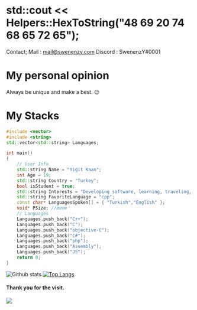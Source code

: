# std::cout << Helpers::HexToString("48 69 20 74 68 65 72 65");
Contact;
Mail : mail@swenenzy.com
Discord : SwenenzY#0001
# My personal opinion
Always be unique and make a best. :wink:
# My Stacks

```cpp
#include <vector>
#include <string>
std::vector<std::string> Languages;

int main()
{
	// User Info
	std::string Name = "Yiğit Kaan";
	int Age = 19;
	std::string Country = "Turkey";
	bool isStudent = true;
	std::string Interests = "Developing software, learning, traveling, teaching and sleeping.";
	std::string FavoriteLanguage = "cpp";
	const char* LanguagesSpoken[] = { "Turkish","English" };
	void* PSize; //meme
	// Languages
	Languages.push_back("C++");
	Languages.push_back("C");
	Languages.push_back("objective-C");
	Languages.push_back("C#");
	Languages.push_back("php");
	Languages.push_back("Assembly");
	Languages.push_back("JS");
	return 0;
}
```

![Github stats](https://github-readme-stats.vercel.app/api?username=swenenzy&count_private=true&show_icons=true&hide_border=true)
[![Top Langs](https://github-readme-stats.vercel.app/api/top-langs/?username=swenenzy&count_private=true&langs_count=30&layout=compact)](https://github.com/OutOfBoundCats/github-readme-stats)

#### Thank you for the visit.
![](http://profile-counter.glitch.me/swenenzy/count.svg)
